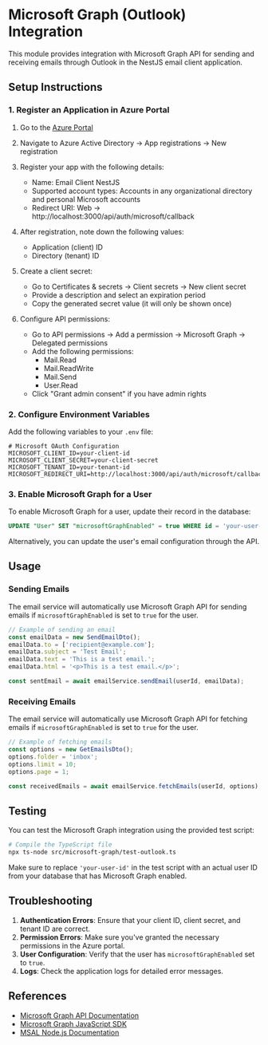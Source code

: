 # Microsoft Graph (Outlook) Integration

This module provides integration with Microsoft Graph API for sending and receiving emails through Outlook in the NestJS email client application.

## Setup Instructions

### 1. Register an Application in Azure Portal

1. Go to the [Azure Portal](https://portal.azure.com)
2. Navigate to Azure Active Directory → App registrations → New registration
3. Register your app with the following details:
   - Name: Email Client NestJS
   - Supported account types: Accounts in any organizational directory and personal Microsoft accounts
   - Redirect URI: Web → http://localhost:3000/api/auth/microsoft/callback

4. After registration, note down the following values:
   - Application (client) ID
   - Directory (tenant) ID

5. Create a client secret:
   - Go to Certificates & secrets → Client secrets → New client secret
   - Provide a description and select an expiration period
   - Copy the generated secret value (it will only be shown once)

6. Configure API permissions:
   - Go to API permissions → Add a permission → Microsoft Graph → Delegated permissions
   - Add the following permissions:
     - Mail.Read
     - Mail.ReadWrite
     - Mail.Send
     - User.Read
   - Click "Grant admin consent" if you have admin rights

### 2. Configure Environment Variables

Add the following variables to your `.env` file:

```
# Microsoft OAuth Configuration
MICROSOFT_CLIENT_ID=your-client-id
MICROSOFT_CLIENT_SECRET=your-client-secret
MICROSOFT_TENANT_ID=your-tenant-id
MICROSOFT_REDIRECT_URI=http://localhost:3000/api/auth/microsoft/callback
```

### 3. Enable Microsoft Graph for a User

To enable Microsoft Graph for a user, update their record in the database:

```sql
UPDATE "User" SET "microsoftGraphEnabled" = true WHERE id = 'your-user-id';
```

Alternatively, you can update the user's email configuration through the API.

## Usage

### Sending Emails

The email service will automatically use Microsoft Graph API for sending emails if `microsoftGraphEnabled` is set to `true` for the user.

```typescript
// Example of sending an email
const emailData = new SendEmailDto();
emailData.to = ['recipient@example.com'];
emailData.subject = 'Test Email';
emailData.text = 'This is a test email.';
emailData.html = '<p>This is a test email.</p>';

const sentEmail = await emailService.sendEmail(userId, emailData);
```

### Receiving Emails

The email service will automatically use Microsoft Graph API for fetching emails if `microsoftGraphEnabled` is set to `true` for the user.

```typescript
// Example of fetching emails
const options = new GetEmailsDto();
options.folder = 'inbox';
options.limit = 10;
options.page = 1;

const receivedEmails = await emailService.fetchEmails(userId, options);
```

## Testing

You can test the Microsoft Graph integration using the provided test script:

```bash
# Compile the TypeScript file
npx ts-node src/microsoft-graph/test-outlook.ts
```

Make sure to replace `'your-user-id'` in the test script with an actual user ID from your database that has Microsoft Graph enabled.

## Troubleshooting

1. **Authentication Errors**: Ensure that your client ID, client secret, and tenant ID are correct.
2. **Permission Errors**: Make sure you've granted the necessary permissions in the Azure portal.
3. **User Configuration**: Verify that the user has `microsoftGraphEnabled` set to `true`.
4. **Logs**: Check the application logs for detailed error messages.

## References

- [Microsoft Graph API Documentation](https://docs.microsoft.com/en-us/graph/api/overview)
- [Microsoft Graph JavaScript SDK](https://github.com/microsoftgraph/msgraph-sdk-javascript)
- [MSAL Node.js Documentation](https://github.com/AzureAD/microsoft-authentication-library-for-js/tree/dev/lib/msal-node)
